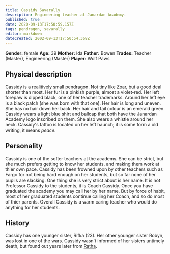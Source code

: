 ```yaml
---
title: Cassidy Savarally
description: Engineering teacher at Janardan Academy.
published: true
date: 2020-09-13T17:50:59.157Z
tags: pendragon, savarally
editor: markdown
dateCreated: 2002-09-13T17:50:54.368Z
---
```


**Gender:** female
**Age:** 39
**Mother:** Ida
**Father:** Bowen
**Trades:** Teacher (Master), Engineering (Master)
**Player:** Wolf Paws

## Physical description

Cassidy is a realitively small pendragon. Not tiny like [Zoar](/characters/zoar-dragyn), but a good deal shorter than most. Her fur is a pinkish purple, almost a violet-red. Her left forepaw is dipped black, one of her teacher trademarks. Around her left eye is a black patch (she was born with that one). Her hair is long and uneven. She has no hair down her back. Her hair and tail colour is an emerald green. Cassidy wears a light blue shirt and ballcap that both have the Janardan Academy logo inscribed on them. She also wears a whistle around her neck. Cassidy's tattoo is located on her left haunch; it is some form a old writing, it means *peace*.

## Personality

Cassidy is one of the softer teachers at the academy. She can be strict, but she much prefers getting to know her students, and making them work at thier own pace. Cassidy has been frowned upon by other teachers such as Fargo for not being hard enough on her students, but so far none of her pupils are slacking. One thing she is very strict about is her name. It is not Professor Cassidy to the students, it is Coach Cassidy. Once you have graduated the academy you may call her by her name. But by force of habit, most of her graduated students continue calling her Coach, and so do most of thier parents. Overall Cassidy is a warm caring teacher who would do anything for her students.

## History

Cassidy has one younger sister, Rifka (23). Her other younger sister Robyn, was lost in one of the wars. Cassidy wasn't informed of her sisters untimely death, but found out years later from [Ratha](/characters/ratharee-dragyn).